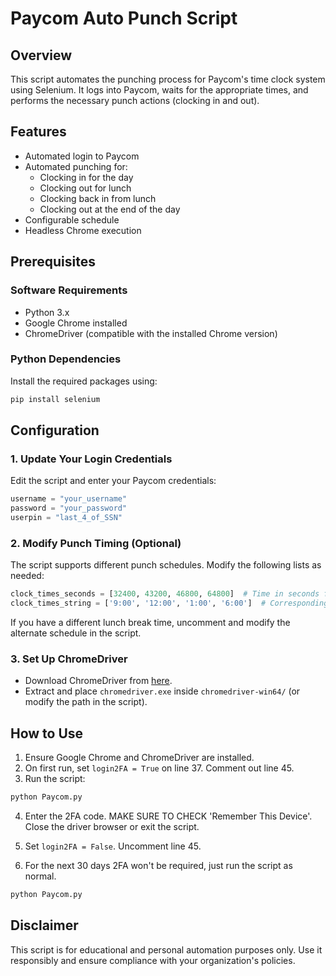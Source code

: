 # Paycom Auto Punch Script

## Overview
This script automates the punching process for Paycom's time clock system using Selenium. It logs into Paycom, waits for the appropriate times, and performs the necessary punch actions (clocking in and out).

## Features
- Automated login to Paycom
- Automated punching for:
  - Clocking in for the day
  - Clocking out for lunch
  - Clocking back in from lunch
  - Clocking out at the end of the day
- Configurable schedule
- Headless Chrome execution

## Prerequisites
### Software Requirements
- Python 3.x
- Google Chrome installed
- ChromeDriver (compatible with the installed Chrome version)

### Python Dependencies
Install the required packages using:

```sh
pip install selenium
```

## Configuration
### 1. Update Your Login Credentials
Edit the script and enter your Paycom credentials:

```python
username = "your_username"
password = "your_password"
userpin = "last_4_of_SSN"
```

### 2. Modify Punch Timing (Optional)
The script supports different punch schedules. Modify the following lists as needed:

```python
clock_times_seconds = [32400, 43200, 46800, 64800]  # Time in seconds from midnight
clock_times_string = ['9:00', '12:00', '1:00', '6:00']  # Corresponding times in human-readable format
```

If you have a different lunch break time, uncomment and modify the alternate schedule in the script.

### 3. Set Up ChromeDriver
- Download ChromeDriver from [here](https://chromedriver.chromium.org/downloads).
- Extract and place `chromedriver.exe` inside `chromedriver-win64/` (or modify the path in the script).

## How to Use
1. Ensure Google Chrome and ChromeDriver are installed.
2. On first run, set `login2FA = True` on line 37. Comment out line 45.
3. Run the script:

```sh
python Paycom.py
```

4. Enter the 2FA code. MAKE SURE TO CHECK 'Remember This Device'. Close the driver browser or exit the script.

5. Set `login2FA = False`. Uncomment line 45.

6. For the next 30 days 2FA won't be required, just run the script as normal.

```sh
python Paycom.py
```

## Disclaimer
This script is for educational and personal automation purposes only. Use it responsibly and ensure compliance with your organization's policies.